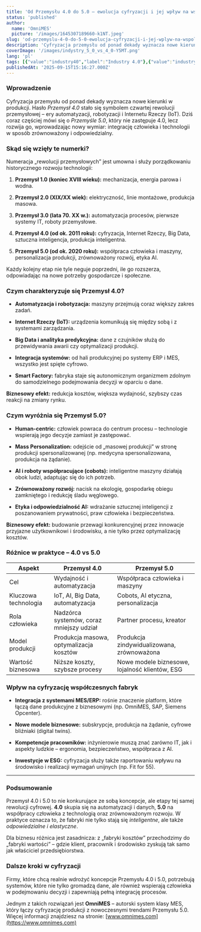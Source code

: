 ```yaml
---
title: 'Od Przemysłu 4.0 do 5.0 – ewolucja cyfryzacji i jej wpływ na współczesne fabryki'
status: 'published'
author:
  name: 'OmniMES'
  picture: '/images/1645307189660-k1NT.jpeg'
slug: 'od-przemyslu-4-0-do-5-0-ewolucja-cyfryzacji-i-jej-wplyw-na-wspolczesne-fabryki'
description: 'Cyfryzacja przemysłu od ponad dekady wyznacza nowe kierunki w produkcji. Hasło Przemysł 4.0 stało się symbolem czwartej rewolucji przemysłowej – ery automatyzacji, robotyzacji i Internetu Rzeczy (IoT). Dziś coraz częściej mówi się o Przemyśle 5.0, który nie zastępuje 4.0, lecz rozwija go, wprowadzając nowy wymiar: integrację człowieka i technologii w sposób zrównoważony i odpowiedzialny.'
coverImage: '/images/indystry_5_0_vs_4_0-Y5MT.png'
lang: 'pl'
tags: [{"value":"industry40","label":"Industry 4.0"},{"value":"industry50","label":"Industry 5.0"},{"value":"AI","label":"AI"}]
publishedAt: '2025-09-15T15:16:27.000Z'
---
```


### **Wprowadzenie**

Cyfryzacja przemysłu od ponad dekady wyznacza nowe kierunki w produkcji. Hasło *Przemysł 4.0* stało się symbolem czwartej rewolucji przemysłowej – ery automatyzacji, robotyzacji i Internetu Rzeczy (IoT). Dziś coraz częściej mówi się o *Przemyśle 5.0*, który nie zastępuje 4.0, lecz rozwija go, wprowadzając nowy wymiar: integrację człowieka i technologii w sposób zrównoważony i odpowiedzialny.

### **Skąd się wzięły te numerki?**

Numeracja „rewolucji przemysłowych” jest umowna i służy porządkowaniu historycznego rozwoju technologii:

1. **Przemysł 1.0 (koniec XVIII wieku):** mechanizacja, energia parowa i wodna.

2. **Przemysł 2.0 (XIX/XX wiek):** elektryczność, linie montażowe, produkcja masowa.

3. **Przemysł 3.0 (lata 70. XX w.):** automatyzacja procesów, pierwsze systemy IT, roboty przemysłowe.

4. **Przemysł 4.0 (od ok. 2011 roku):** cyfryzacja, Internet Rzeczy, Big Data, sztuczna inteligencja, produkcja inteligentna.

5. **Przemysł 5.0 (od ok. 2020 roku):** współpraca człowieka i maszyny, personalizacja produkcji, zrównoważony rozwój, etyka AI.

Każdy kolejny etap nie tyle neguje poprzedni, ile go rozszerza, odpowiadając na nowe potrzeby gospodarcze i społeczne.

### **Czym charakteryzuje się Przemysł 4.0?**

- **Automatyzacja i robotyzacja:** maszyny przejmują coraz większy zakres zadań.

- **Internet Rzeczy (IoT):** urządzenia komunikują się między sobą i z systemami zarządzania.

- **Big Data i analityka predykcyjna:** dane z czujników służą do przewidywania awarii czy optymalizacji produkcji.

- **Integracja systemów:** od hali produkcyjnej po systemy ERP i MES, wszystko jest spięte cyfrowo.

- **Smart Factory:** fabryka staje się autonomicznym organizmem zdolnym do samodzielnego podejmowania decyzji w oparciu o dane.

**Biznesowy efekt:** redukcja kosztów, większa wydajność, szybszy czas reakcji na zmiany rynku.

### **Czym wyróżnia się Przemysł 5.0?**

- **Human-centric:** człowiek powraca do centrum procesu – technologie wspierają jego decyzje zamiast je zastępować.

- **Mass Personalization:** odejście od „masowej produkcji” w stronę produkcji spersonalizowanej (np. medycyna spersonalizowana, produkcja na żądanie).

- **AI i roboty współpracujące (cobots):** inteligentne maszyny działają obok ludzi, adaptując się do ich potrzeb.

- **Zrównoważony rozwój:** nacisk na ekologię, gospodarkę obiegu zamkniętego i redukcję śladu węglowego.

- **Etyka i odpowiedzialność AI:** wdrażanie sztucznej inteligencji z poszanowaniem prywatności, praw człowieka i bezpieczeństwa.

**Biznesowy efekt:** budowanie przewagi konkurencyjnej przez innowacje przyjazne użytkownikowi i środowisku, a nie tylko przez optymalizację kosztów.

### **Różnice w praktyce – 4.0 vs 5.0**

| **Aspekt** | **Przemysł 4.0** | **Przemysł 5.0** |
| --- | --- | --- |
| Cel | Wydajność i automatyzacja | Współpraca człowieka i maszyny |
| Kluczowa technologia | IoT, AI, Big Data, automatyzacja | Cobots, AI etyczna, personalizacja |
| Rola człowieka | Nadzórca systemów, coraz mniejszy udział | Partner procesu, kreator |
| Model produkcji | Produkcja masowa, optymalizacja kosztów | Produkcja zindywidualizowana, zrównoważona |
| Wartość biznesowa | Niższe koszty, szybsze procesy | Nowe modele biznesowe, lojalność klientów, ESG |

### **Wpływ na cyfryzację współczesnych fabryk**

- **Integracja z systemami MES/ERP:** rośnie znaczenie platform, które łączą dane produkcyjne z biznesowymi (np. OmniMES, SAP, Siemens Opcenter).

- **Nowe modele biznesowe:** subskrypcje, produkcja na żądanie, cyfrowe bliźniaki (digital twins).

- **Kompetencje pracowników:** inżynierowie muszą znać zarówno IT, jak i aspekty ludzkie – ergonomia, bezpieczeństwo, współpraca z AI.

- **Inwestycje w ESG:** cyfryzacja służy także raportowaniu wpływu na środowisko i realizacji wymagań unijnych (np. Fit for 55).

---

### **Podsumowanie**

Przemysł 4.0 i 5.0 to nie konkurujące ze sobą koncepcje, ale etapy tej samej rewolucji cyfrowej. **4.0** skupia się na automatyzacji i danych, **5.0** na współpracy człowieka z technologią oraz zrównoważonym rozwoju. W praktyce oznacza to, że fabryki nie tylko stają się *inteligentne*, ale także *odpowiedzialne i elastyczne*.

Dla biznesu różnica jest zasadnicza: z „fabryki kosztów” przechodzimy do „fabryki wartości” – gdzie klient, pracownik i środowisko zyskują tak samo jak właściciel przedsiębiorstwa.

### **Dalsze kroki w cyfryzacji**

Firmy, które chcą realnie wdrożyć koncepcje Przemysłu 4.0 i 5.0, potrzebują systemów, które nie tylko gromadzą dane, ale również wspierają człowieka w podejmowaniu decyzji i zapewniają pełną integrację procesów.

Jednym z takich rozwiązań jest **OmniMES** – autorski system klasy MES, który łączy cyfryzację produkcji z nowoczesnymi trendami Przemysłu 5.0. Więcej informacji znajdziesz na stronie:  [www.omnimes.com](https://www.omnimes.com)